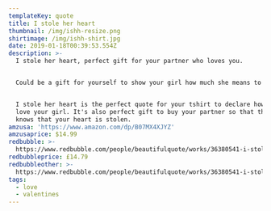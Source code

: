 ```yaml
---
templateKey: quote
title: I stole her heart
thumbnail: /img/ishh-resize.png
shirtimage: /img/ishh-shirt.jpg
date: 2019-01-18T00:39:53.554Z
description: >-
  I stole her heart, perfect gift for your partner who loves you.


  Could be a gift for yourself to show your girl how much she means to you.


  I stole her heart is the perfect quote for your tshirt to declare how much you
  love your girl. It's also perfect gift to buy your partner so that the world
  knows that your heart is stolen.
amzusa: 'https://www.amazon.com/dp/B07MX4XJYZ'
amzusaprice: $14.99
redbubble: >-
  https://www.redbubble.com/people/beautifulquote/works/36380541-i-stole-her-heart?asc=u&body_color=navy&p=t-shirt
redbubbleprice: £14.79
redbubbleother: >-
  https://www.redbubble.com/people/beautifulquote/works/36380541-i-stole-her-heart?asc=u&body_color=navy&modal=%2Fboom%2Fb%2FavailableProducts%2F36380541&p=t-shirt
tags:
  - love
  - valentines
---
```


